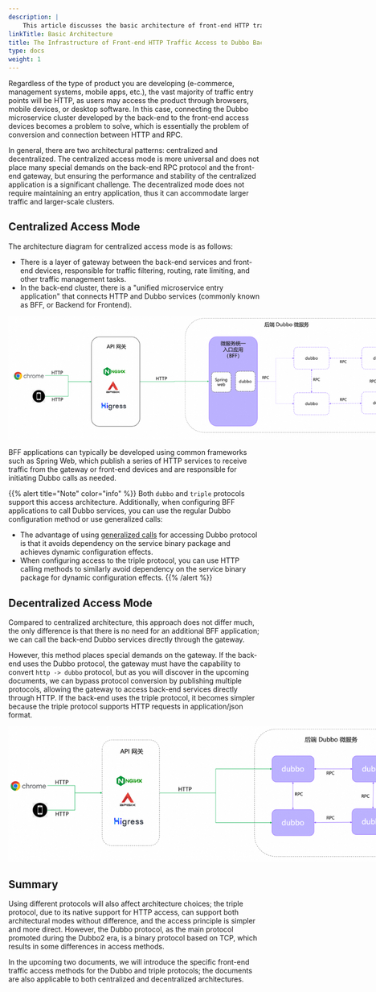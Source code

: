 ```yaml
---
description: |
    This article discusses the basic architecture of front-end HTTP traffic access to back-end Dubbo microservices, including mobile devices, browsers, desktop applications, and heterogeneous microservice systems.
linkTitle: Basic Architecture
title: The Infrastructure of Front-end HTTP Traffic Access to Dubbo Back-end Microservice System
type: docs
weight: 1
---
```


Regardless of the type of product you are developing (e-commerce, management systems, mobile apps, etc.), the vast majority of traffic entry points will be HTTP, as users may access the product through browsers, mobile devices, or desktop software. In this case, connecting the Dubbo microservice cluster developed by the back-end to the front-end access devices becomes a problem to solve, which is essentially the problem of conversion and connection between HTTP and RPC.

In general, there are two architectural patterns: centralized and decentralized. The centralized access mode is more universal and does not place many special demands on the back-end RPC protocol and the front-end gateway, but ensuring the performance and stability of the centralized application is a significant challenge. The decentralized mode does not require maintaining an entry application, thus it can accommodate larger traffic and larger-scale clusters.

## Centralized Access Mode
The architecture diagram for centralized access mode is as follows:
* There is a layer of gateway between the back-end services and front-end devices, responsible for traffic filtering, routing, rate limiting, and other traffic management tasks.
* In the back-end cluster, there is a "unified microservice entry application" that connects HTTP and Dubbo services (commonly known as BFF, or Backend for Frontend).

<img style="max-width:800px;height:auto;" src="/imgs/v3/tasks/gateway/arch-centralized-bff.png"/>

BFF applications can typically be developed using common frameworks such as Spring Web, which publish a series of HTTP services to receive traffic from the gateway or front-end devices and are responsible for initiating Dubbo calls as needed.

{{% alert title="Note" color="info" %}}
Both `dubbo` and `triple` protocols support this access architecture. Additionally, when configuring BFF applications to call Dubbo services, you can use the regular Dubbo configuration method or use generalized calls:
* The advantage of using [generalized calls]() for accessing Dubbo protocol is that it avoids dependency on the service binary package and achieves dynamic configuration effects.
* When configuring access to the triple protocol, you can use HTTP calling methods to similarly avoid dependency on the service binary package for dynamic configuration effects.
{{% /alert %}}

## Decentralized Access Mode
Compared to centralized architecture, this approach does not differ much, the only difference is that there is no need for an additional BFF application; we can call the back-end Dubbo services directly through the gateway.

However, this method places special demands on the gateway. If the back-end uses the Dubbo protocol, the gateway must have the capability to convert `http -> dubbo` protocol, but as you will discover in the upcoming documents, we can bypass protocol conversion by publishing multiple protocols, allowing the gateway to access back-end services directly through HTTP. If the back-end uses the triple protocol, it becomes simpler because the triple protocol supports HTTP requests in application/json format.

<img style="max-width:800px;height:auto;" src="/imgs/v3/tasks/gateway/arch-decentralized-dubbo.png"/>

## Summary
Using different protocols will also affect architecture choices; the triple protocol, due to its native support for HTTP access, can support both architectural modes without difference, and the access principle is simpler and more direct. However, the Dubbo protocol, as the main protocol promoted during the Dubbo2 era, is a binary protocol based on TCP, which results in some differences in access methods.

In the upcoming two documents, we will introduce the specific front-end traffic access methods for the Dubbo and triple protocols; the documents are also applicable to both centralized and decentralized architectures.


